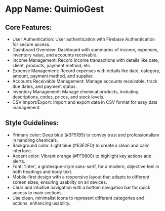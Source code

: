 # **App Name**: QuimioGest

## Core Features:

- User Authentication: User authentication with Firebase Authentication for secure access.
- Dashboard Overview: Dashboard with summaries of income, expenses, inventory value, and accounts receivable.
- Income Management: Record income transactions with details like date, client, products, payment method, etc.
- Expense Management: Record expenses with details like date, category, amount, payment method, and supplier.
- Accounts Receivable Management: Manage accounts receivable, track due dates, and payment status.
- Inventory Management: Manage chemical products, including descriptions, codes, prices, and stock levels.
- CSV Import/Export: Import and export data in CSV format for easy data management.

## Style Guidelines:

- Primary color: Deep blue (#3F51B5) to convey trust and professionalism in handling chemicals.
- Background color: Light blue (#E3F2FD) to create a clean and calm interface.
- Accent color: Vibrant orange (#FF9800) to highlight key actions and alerts.
- Font: 'Inter', a grotesque-style sans-serif, for a modern, objective feel in both headings and body text.
- Mobile-first design with a responsive layout that adapts to different screen sizes, ensuring usability on all devices.
- Clear and intuitive navigation with a bottom navigation bar for quick access to main sections.
- Use clean, minimalist icons to represent different categories and actions, enhancing usability.